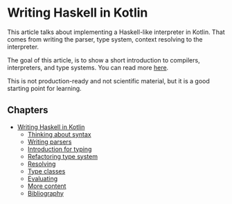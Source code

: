 # Writing Haskell in Kotlin

This article talks about implementing a Haskell-like interpreter in Kotlin. That comes from
writing the parser, type system, context resolving to the interpreter.

The goal of this article, is to show a short introduction to compilers, interpreters, and
type systems. You can read more [here](9_more_content.md).

This is not production-ready and not scientific material, but it is a good starting point for
learning.

## Chapters

- [Writing Haskell in Kotlin](#writing-haskell-in-kotlin)
  - [Thinking about syntax](2_thinking_about_syntax.md)
  - [Writing parsers](3_writing_parser.md)
  - [Introduction for typing](4_introduction_to_typing.md)
  - [Refactoring type system](5_refactoring_type_system.md)
  - [Resolving](6_resolving.md)
  - [Type classes](7_type_classes.md)
  - [Evaluating](8_evaluating.md)
  - [More content](9_more_content.md)
  - [Bibliography](10_bibliography.md)
